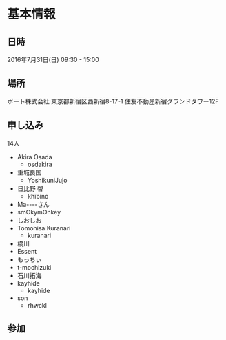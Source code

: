 基本情報
========

日時
----

2016年7月31日(日) 09:30 - 15:00

場所
----

ポート株式会社
東京都新宿区西新宿8-17-1 住友不動産新宿グランドタワー12F

申し込み
--------

14人

* Akira Osada
	+ osdakira
* 重城良国
	+ YoshikuniJujo
* 日比野 啓
	+ khibino
* Ma----さん
* smOkymOnkey
* しおしお
* Tomohisa Kuranari
	+ kuranari
* 橋川
* Essent
* もっちぃ
* t-mochizuki
* 石川拓海
* kayhide
	+ kayhide
* son
	+ rhwckl

参加
----
